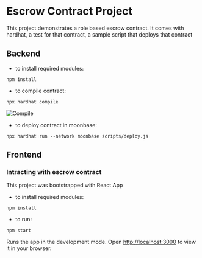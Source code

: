 # Escrow Contract Project

This project demonstrates a role based escrow contract. It comes with hardhat, a test for that contract, a sample script that deploys that contract

## Backend
- to install required modules:
```shell
npm install
```
- to compile contract:
```shell
npx hardhat compile
```
![Compile]( https://i.postimg.cc/W1cxZ0rk/Compile2.jpg)

- to deploy contract in moonbase:
```shell
npx hardhat run --network moonbase scripts/deploy.js
```


## Frontend
### Intracting with escrow contract
This project was bootstrapped with React App


- to install required modules:
```shell
npm install
```
- to run:
```shell
npm start
```
Runs the app in the development mode.
Open [http://localhost:3000](http://localhost:3000) to view it in your browser.

